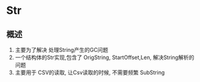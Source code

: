 # Str

## 概述
1. 主要为了解决 处理String产生的GC问题
2. 一个结构体的Str实现,包含了 OrigString, StartOffset,Len, 解决String解析的问题
3. 主要用于 CSV的读取, 让Csv读取的时候, 不需要频繁 SubString

